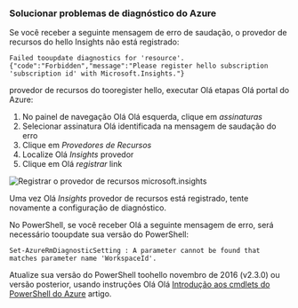 ### <a name="troubleshoot-azure-diagnostics"></a>Solucionar problemas de diagnóstico do Azure

Se você receber a seguinte mensagem de erro de saudação, o provedor de recursos do hello Insights não está registrado:

`Failed tooupdate diagnostics for 'resource'. {"code":"Forbidden","message":"Please register hello subscription 'subscription id' with Microsoft.Insights."}`

provedor de recursos do tooregister hello, executar Olá etapas Olá portal do Azure:

1.  No painel de navegação Olá Olá esquerda, clique em *assinaturas*
2.  Selecionar assinatura Olá identificada na mensagem de saudação do erro
3.  Clique em *Provedores de Recursos*
4.  Localize Olá *Insights* provedor
5.  Clique em Olá *registrar* link

![Registrar o provedor de recursos microsoft.insights](./media/log-analytics-troubleshoot-azure-diagnostics/log-analytics-register-microsoft-diagnostics-resource-provider.png)

Uma vez Olá *Insights* provedor de recursos está registrado, tente novamente a configuração de diagnóstico.


No PowerShell, se você receber Olá a seguinte mensagem de erro, será necessário tooupdate sua versão do PowerShell:

`Set-AzureRmDiagnosticSetting : A parameter cannot be found that matches parameter name 'WorkspaceId'.`

Atualize sua versão do PowerShell toohello novembro de 2016 (v2.3.0) ou versão posterior, usando instruções Olá Olá [Introdução aos cmdlets do PowerShell do Azure](https://docs.microsoft.com/powershell/azureps-cmdlets-docs/) artigo.

